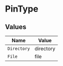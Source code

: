 # PinType


## Values

| Name        | Value       |
| ----------- | ----------- |
| `Directory` | directory   |
| `File`      | file        |
